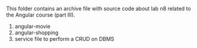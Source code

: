 This folder contains an archive file with source code about lab n8 related to the Angular course (part III).
1) angular-movie
2) angular-shopping
3) service file to perform a CRUD on DBMS
